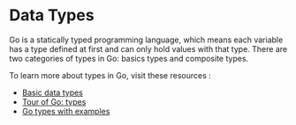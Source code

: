 # Data Types

Go is a statically typed programming language, which means each variable has a type defined at first and can only hold values with that type. There are two categories of types in Go: basics types and composite types.

To learn more about types in Go, visit these resources :

- [Basic data types](https://www.w3schools.com/go/go_data_types.php)
- [Tour of Go: types](https://go.dev/tour/basics/11)
- [Go types with examples](https://golangbyexample.com/all-data-types-in-golang-with-examples/)
